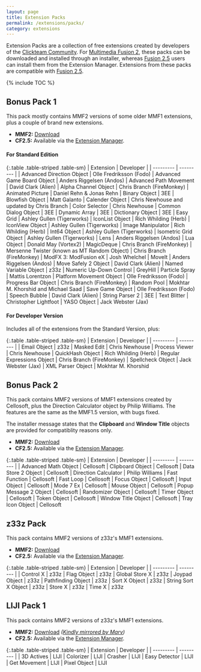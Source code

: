 ```yaml
---
layout: page
title: Extension Packs
permalink: /extensions/packs/
category: extensions
---
```


Extension Packs are a collection of free extensions created by developers of the [Clickteam Community].
For [Multimedia Fusion 2], these packs can be downloaded and installed through an installer, whereas
[Fusion 2.5] users can install them from the Extension Manager. Extensions from these packs are compatible with [Fusion 2.5].

{% include TOC %}

## Bonus Pack 1
This pack mostly contains MMF2 versions of some older MMF1 extensions, plus a couple of brand new extensions.

* **MMF2:** [Download](http://www.clickteam.com/webftp/files/mmf2/Exts/MMF2ExtPack1.exe)
* **CF2.5:** Available via the [Extension Manager].

#### For Standard Edition

{:.table .table-striped .table-sm}
| Extension | Developer |
| --------- | --------- |
| Advanced Direction Object | Olle Fredriksson (Fodo)
| Advanced Game Board Object | Anders Riggelsen (Andos)
| Advanced Path Movement | David Clark (Alien)
| Alpha Channel Object | Chris Branch (FireMonkey)
| Animated Picture | Daniel Rehn & Jonas Rehn
| Binary Object | 3EE
| Blowfish Object | Matt Galanto
| Calender Object | Chris Newhouse and updated by Chris Branch
| Color Selector | Chris Newhouse
| Common Dialog Object | 3EE
| Dynamic Array | 3EE
| Dictionary Object | 3EE
| Easy Grid | Ashley Gullen (Tigerworks)
| IconList Object | Rich Whilding (Herb)
| IconView Object | Ashley Gullen (Tigerworks)
| Image Manipulator | Rich Whilding (Herb)
| Int64 Object | Ashley Gullen (Tigerworks)
| Isometric Grid Object | Ashley Gullen (Tigerworks)
| Lens | Anders Riggelsen (Andos)
| Lua Object | Donald May (Vortex2)
| MagicDeque | Chris Branch (FireMonkey)
| Mersenne Twister (known as MT Random Object) | Chris Branch (FireMonkey)
| ModFX 3: ModFusion eX | Josh Whelchel
| MoveIt | Anders Riggelsen (Andos)
| Move Safely 2 Object | David Clark (Alien)
| Named Variable Object | z33z
| Numeric Up-Down Control | GreyHill
| Particle Spray | Mattis Lorentzon
| Platform Movement Object | Olle Fredriksson (Fodo)
| Progress Bar Object | Chris Branch (FireMonkey)
| Random Pool | Mokhtar M. Khorshid and Michael Saad
| Save Game Object | Olle Fredriksson (Fodo)
| Speech Bubble | David Clark (Alien)
| String Parser 2 | 3EE
| Text Blitter | Christopher Lightfoot
| YASO Object | Jack Webster (Jax)

#### For Developer Version

Includes all of the extensions from the Standard Version, plus:

{:.table .table-striped .table-sm}
| Extension | Developer |
| --------- | --------- |
| Email Object | z33z
| Masked Edit | Chris Newhouse
| Process Viewer | Chris Newhouse
| QuickHash Object | Rich Whilding (Herb)
| Regular Expressions Object | Chris Branch (FireMonkey)
| Spellcheck Object | Jack Webster (Jax)
| XML Parser Object | Mokhtar M. Khorshid

## Bonus Pack 2
This pack contains MMF2 versions of MMF1 extensions created by Cellosoft, plus the Direction Calculator object
by Philip Williams. The features are the same as the MMF1.5 version, with bugs fixed.

The installer message states that the **Clipboard** and **Window Title** objects are provided for compatiblity reasons only.

* **MMF2:** [Download](http://www.clickteam.com/webftp/files/mmf2/Exts/MMF2ExtPack2.exe)
* **CF2.5:** Available via the [Extension Manager].

{:.table .table-striped .table-sm}
| Extension | Developer |
| --------- | --------- |
| Advanced Math Object | Cellosoft
| Clipboard Object | Cellosoft
| Data Store 2 Object | Cellosoft
| Direction Calculator | Philip Williams
| Fast Function | Cellosoft
| Fast Loop | Cellosoft
| Focus Object | Cellosoft
| Input Object | Cellosoft
| Mode 7 Ex | Cellosoft
| Mouse Object | Cellosoft
| Popup Message 2 Object | Cellosoft
| Randomizer Object | Cellosoft
| Timer Object | Cellosoft
| Token Object | Cellosoft
| Window Title Object | Cellosoft
| Tray Icon Object | Cellosoft

## z33z Pack
This pack contains MMF2 versions of z33z's MMF1 extensions.

* **MMF2:** [Download](http://www.clickteam.com/webftp/files/mmf2/Exts/MMF2z33zExtPack.exe)
* **CF2.5:** Available via the [Extension Manager].

{:.table .table-striped .table-sm}
| Extension | Developer |
| --------- | --------- |
| Control X | z33z
| Flag Object | z33z
| Global Store X | z33z
| Joypad Object | z33z
| Pathfinding Object | z33z
| Sort X Object | z33z
| String Sort X Object | z33z
| Store X | z33z
| Time X | z33z

## LIJI Pack 1
This pack contains MMF2 versions of z33z's MMF1 extensions.

* **MMF2:** [Download](http://castles-of-britain.com/LIJIBonusPack.exe) _([Kindly mirrored by Marv](http://community.clickteam.com/threads/82875-LIJI-Extension-Bonus-Pack?highlight=marv+liji+bonus+pack))_
* **CF2.5:** Available via the [Extension Manager].

{:.table .table-striped .table-sm}
| Extension | Developer |
| --------- | --------- |
| 3D Actives | LIJI
| Colorizer | LIJI
| Crasher | LIJI
| Easy Detector | LIJI
| Get Movement | LIJI
| Pixel Object | LIJI

[Clickteam Community]: /clickteam/community/
[MMF2]: /fusion/2.0/
[Multimedia Fusion 2]: /fusion/2.0/
[Fusion 2.5]: /fusion/2.5/
[Extension Manager]: /fusion/2.5/
